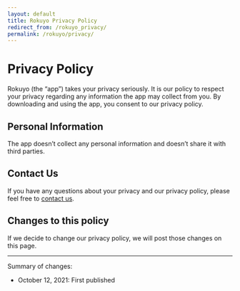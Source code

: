 ```yaml
---
layout: default
title: Rokuyo Privacy Policy
redirect_from: /rokuyo_privacy/
permalink: /rokuyo/privacy/
---
```


# Privacy Policy

Rokuyo (the “app”) takes your privacy seriously. It is our policy to respect your privacy regarding any information the app may collect from you. By downloading and using the app, you consent to our privacy policy.

## Personal Information

The app doesn’t collect any personal information and doesn’t share it with third parties.

## Contact Us

If you have any questions about your privacy and our privacy policy, please feel free to <a href="mailto:contact@bluecometlabs.com">contact us</a>.

## Changes to this policy

If we decide to change our privacy policy, we will post those changes on this page.

---

Summary of changes:
- October 12, 2021: First published
